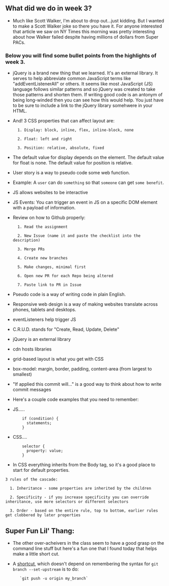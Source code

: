 
## What did we do in week 3? 

* Much like Scott Walker, I'm about to drop out...just kidding. But I wanted to make a Scott Walker joke so there you have it. For anyone interested that article we saw on NY Times this morning was pretty interesting about how Walker failed despite having millions of dollars from Super PACs. 

### Below you will find some bullet points from the highlights of week 3.

* jQuery is a brand new thing that we learned. It's an external library. It serves to help abbreviate common JavaScript terms like "addEventListenerAll" or others. It seems like most JavaScript (JS) language follows similar patterns and so jQuery was created to take those patterns and shorten them. If writing good code is an antonym of being long-winded then you can see how this would help. You just have to be sure to include a link to the jQuery library somehwere in your HTML.

* And! 3 CSS properties that can affect layout are:

        1. Display: block, inline, flex, inline-block, none
    
        2. Float: left and right
    
        3. Position: relative, absolute, fixed


* The default value for display depends on the element. The default value for float is none. The default value for position is relative.

* User story is a way to pseudo code some web function.
* Example: A `user` can do `something` so that `someone` can get `some benefit`.

* JS allows websites to be interactive
* JS Events: You can trigger an event in JS on a specific DOM element with a payload of information.

* Review on how to Github properly:

        1. Read the assignment

        2. New Issue (name it and paste the checklist into the description)

        3. Merge PRs

        4. Create new branches

        5. Make changes, minimal first

        6. Open new PR for each Repo being altered

        7. Paste link to PR in Issue

* Pseudo code is a way of writing code in plain English.
* Responsive web design is a way of making websites translate across phones, tablets and desktops.
* eventListeners help trigger JS
* C.R.U.D. stands for "Create, Read, Update, Delete"
* jQuery is an external library
* cdn hosts libraries
* grid-based layout is what you get with CSS
* box-model: margin, border, padding, content-area (from largest to smallest)
* "If applied this commit will..." is a good way to think about how to write commit messages

* Here's a couple code examples that you need to remember:
* JS.....

          if (condition) {
            statements;
          }

* CSS....

          selector {
            property: value;
          }

* In CSS everything inherits from the Body tag, so it's a good place to start for default properties.

`3 rules of the cascade:`

      1. Inheritance - some properties are inherited by the children

      2. Specificity - if you increase specificity you can override inheritance, use more selectors or different selectors

      3. Order - based on the entire rule, top to bottom, earlier rules get clobbered by later properties

## Super Fun Lil' Thang:

* The other over-acheivers in the class seem to have a good grasp on the command line stuff but here's a fun one that I found today that helps make a little short cut.

* A [shortcut](http://stackoverflow.com/questions/6089294/why-do-i-need-to-do-set-upstream-all-the-time), which doesn't depend on remembering the syntax for `git branch --set-upstream` is to do:

         `git push -u origin my_branch`
